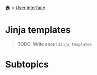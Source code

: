 <!--startTocHeader-->
[🏠](../README.md) > [User interface](README.md)
# Jinja templates
<!--endTocHeader-->

> TODO: Write about `Jinja templates`

# Subtopics
<!--startTocSubtopic-->
<!--endTocSubtopic-->
